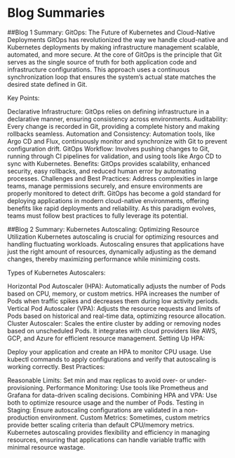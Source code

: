 # Blog Summaries

##Blog 1 Summary: GitOps: The Future of Kubernetes and Cloud-Native Deployments
GitOps has revolutionized the way we handle cloud-native and Kubernetes deployments by making infrastructure management scalable, automated, and more secure. At the core of GitOps is the principle that Git serves as the single source of truth for both application code and infrastructure configurations. This approach uses a continuous synchronization loop that ensures the system’s actual state matches the desired state defined in Git.

Key Points:

Declarative Infrastructure: GitOps relies on defining infrastructure in a declarative manner, ensuring consistency across environments.
Auditability: Every change is recorded in Git, providing a complete history and making rollbacks seamless.
Automation and Consistency: Automation tools, like Argo CD and Flux, continuously monitor and synchronize with Git to prevent configuration drift.
GitOps Workflow: Involves pushing changes to Git, running through CI pipelines for validation, and using tools like Argo CD to sync with Kubernetes.
Benefits: GitOps provides scalability, enhanced security, easy rollbacks, and reduced human error by automating processes.
Challenges and Best Practices: Address complexities in large teams, manage permissions securely, and ensure environments are properly monitored to detect drift.
GitOps has become a gold standard for deploying applications in modern cloud-native environments, offering benefits like rapid deployments and reliability. As this paradigm evolves, teams must follow best practices to fully leverage its potential.



##Blog 2 Summary: Kubernetes Autoscaling: Optimizing Resource Utilization
Kubernetes autoscaling is crucial for optimizing resources and handling fluctuating workloads. Autoscaling ensures that applications have just the right amount of resources, dynamically adjusting as the demand changes, thereby maximizing performance while minimizing costs.

Types of Kubernetes Autoscalers:

Horizontal Pod Autoscaler (HPA): Automatically adjusts the number of Pods based on CPU, memory, or custom metrics. HPA increases the number of Pods when traffic spikes and decreases them during low activity periods.
Vertical Pod Autoscaler (VPA): Adjusts the resource requests and limits of Pods based on historical and real-time data, optimizing resource allocation.
Cluster Autoscaler: Scales the entire cluster by adding or removing nodes based on unscheduled Pods. It integrates with cloud providers like AWS, GCP, and Azure for efficient resource management.
Setting Up HPA:

Deploy your application and create an HPA to monitor CPU usage.
Use kubectl commands to apply configurations and verify that autoscaling is working correctly.
Best Practices:

Reasonable Limits: Set min and max replicas to avoid over- or under-provisioning.
Performance Monitoring: Use tools like Prometheus and Grafana for data-driven scaling decisions.
Combining HPA and VPA: Use both to optimize resource usage and the number of Pods.
Testing in Staging: Ensure autoscaling configurations are validated in a non-production environment.
Custom Metrics: Sometimes, custom metrics provide better scaling criteria than default CPU/memory metrics.
Kubernetes autoscaling provides flexibility and efficiency in managing resources, ensuring that applications can handle variable traffic with minimal resource wastage.
